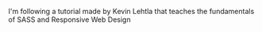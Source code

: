I'm following a tutorial made by Kevin Lehtla that teaches the fundamentals of SASS and Responsive Web Design